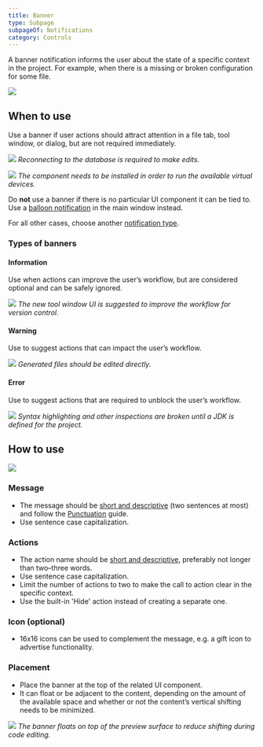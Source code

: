 ```yaml
---
title: Banner
type: Subpage
subpageOf: Notifications
category: Controls
---
```


A banner notification informs the user about the state of a specific context in the project. For example, when there is a missing or broken configuration for some file.

![]({{site.baseurl}}/images/banner/error.png)

## When to use

Use a banner if user actions should attract  attention in a file tab, tool window, or dialog, but are not required immediately.

![]({{site.baseurl}}/images/banner/tool-window.png)
*Reconnecting to the database is required to make edits.*

![]({{site.baseurl}}/images/banner/dialog-example.png)
*The component needs to be installed in order to run the available virtual devices.*

Do **not** use a banner if there is no particular UI component it can be tied to. Use a [balloon notification](link) in the main window instead.

For all other cases, choose another [notification type]({{site.baseurl}}/controls/notifications/#02).

### Types of banners


#### Information

Use when actions can improve the user’s workflow, but are considered optional and can be safely ignored.

![]({{site.baseurl}}/images/banner/information-example.png)
*The new tool window UI is suggested to improve the workflow for version control.*

#### Warning 

Use to suggest actions that can impact the user’s workflow.

![]({{site.baseurl}}/images/banner/warning-example.png)
*Generated files should be edited directly.*

#### Error

Use to suggest actions that are required to unblock the user’s workflow.

![]({{site.baseurl}}/images/banner/error.png)
*Syntax highlighting and other inspections are broken until a JDK is defined for the project.*

## How to use

![]({{site.baseurl}}/images/banner/structure.png)

### Message

*   The message should be [short and descriptive]({{site.baseurl}}/text/writing_short/) (two sentences at most) and follow the [Punctuation](link) guide.
*   Use sentence case capitalization.

### Actions

*   The action name should be [short and descriptive]({{site.baseurl}}/text/writing_short/), preferably not longer than two–three words.
*   Use sentence case capitalization.
*   Limit the number of actions to two to make the call to action clear in the specific context.
*   Use the built-in 'Hide' action instead of creating a separate one.

### Icon (optional)

*   16x16 icons can be used to complement the message, e.g. a gift icon to advertise functionality.

### Placement

*   Place the banner at the top of the related UI component.
*   It can float or be adjacent to the content, depending on the amount of the available space and whether or not the content’s vertical shifting needs to be minimized.

![]({{site.baseurl}}/images/banner/float-example.png)
*The banner floats on top of the preview surface to reduce shifting during code editing.*